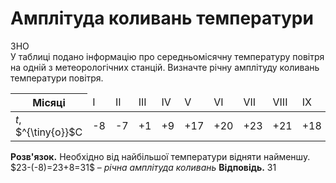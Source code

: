 # Амплiтуда коливань температури
<div class="task-wrap">
<span class="task">ЗНО</span>
<div class="task-text">
У таблиці подано інформацію про середньомісячну температуру повітря на одній з метеорологічних станцій. Визначте річну амплітуду коливань температури повітря.
<table>
<thead>
<tr>
<th>Мiсяцi</th>
<td>I</td>
<td>II</td>
<td>III</td>
<td>IV</td>
<td>V</td>
<td>VI</td>
<td>VII</td>
<td>VIII</td>
<td>IX</td>
<td>X</td>
<td>XI</td>
<td>XII</td>
</tr>
</thead>
<tbody>
<tr>
<td><i>t</i>, $^{\tiny{o}}$C</td>
<td>-8</td>
<td>-7</td>
<td>+1</td>
<td>+9</td>
<td>+17</td>
<td>+20</td>
<td>+23</td>
<td>+21</td>
<td>+18</td>
<td>+10</td>
<td>+1</td>
<td>-6</td>
</tr>
</tbody>
</table>
<b>Розв'язок.</b> Необхідно від найбільшої температури відняти найменшу.<br>
$23-(-8)=23+8=31$ – <i>річна амплітуда коливань</i>
<b>Відповідь.</b> 31
</div>
</div>
